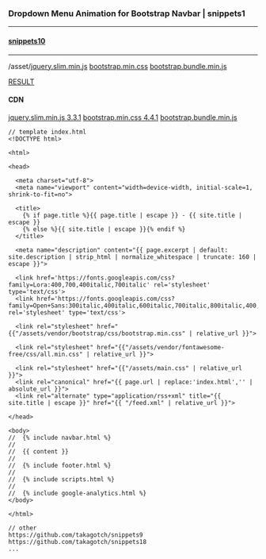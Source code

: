 ### Dropdown Menu Animation for Bootstrap Navbar | snippets1
---

#### [snippets10](https://github.com/takagotch/snippets10/)

---

/asset/[jquery.slim.min.js](https://cdnjs.cloudflare.com/ajax/libs/jquery/3.4.1/jquery.slim.min.js)
       [bootstrap.min.css](https://stackpath.bootstrapcdn.com/bootstrap/4.3.1/css/bootstrap.min.css)
       [bootstrap.bundle.min.js](https://stackpath.bootstrapcdn.com/bootstrap/4.3.1/js/bootstrap.bundle.min.js)
       
[RESULT](https://jsfiddle.net/StartBootstrap/o7ev9czn/)

#### CDN
[jquery.slim.min.js 3.3.1](https://code.jquery.com/jquery-3.3.1.slim.min.js)
[bootstrap.min.css 4.4.1](https://maxcdn.bootstrapcdn.com/bootstrap/4.4.1/css/bootstrap.min.css)
[bootstrap.bundle.min.js](https://cdnjs.cloudflare.com/ajax/libs/twitter-bootstrap/5.0.0-alpha1/js/bootstrap.bundle.min.js)


```
// template index.html
<!DOCTYPE html>

<html>

<head>

  <meta charset="utf-8">
  <meta name="viewport" content="width=device-width, initial-scale=1, shrink-to-fit=no">

  <title>
    {% if page.title %}{{ page.title | escape }} - {{ site.title | escape }}
    {% else %}{{ site.title | escape }}{% endif %}
  </title>

  <meta name="description" content="{{ page.excerpt | default: site.description | strip_html | normalize_whitespace | truncate: 160 | escape }}">

  <link href='https://fonts.googleapis.com/css?family=Lora:400,700,400italic,700italic' rel='stylesheet' type='text/css'>
  <link href='https://fonts.googleapis.com/css?family=Open+Sans:300italic,400italic,600italic,700italic,800italic,400,300,600,700,800' rel='stylesheet' type='text/css'>

  <link rel="stylesheet" href="{{"/assets/vendor/bootstrap/css/bootstrap.min.css" | relative_url }}">

  <link rel="stylesheet" href="{{"/assets/vendor/fontawesome-free/css/all.min.css" | relative_url }}">

  <link rel="stylesheet" href="{{"/assets/main.css" | relative_url }}">
  <link rel="canonical" href="{{ page.url | replace:'index.html','' | absolute_url }}">
  <link rel="alternate" type="application/rss+xml" title="{{ site.title | escape }}" href="{{ "/feed.xml" | relative_url }}">

</head>

<body>
//  {% include navbar.html %}
//
//  {{ content }}
//
//  {% include footer.html %}
//
//  {% include scripts.html %}
//
//  {% include google-analytics.html %}
</body>

</html>

```

```
// other
https://github.com/takagotch/snippets9
https://github.com/takagotch/snippets18
...

```

